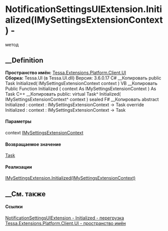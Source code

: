 # NotificationSettingsUIExtension.Initialized(IMySettingsExtensionContext) -
метод
##  __Definition
 **Пространство имён:**
[Tessa.Extensions.Platform.Client.UI](N_Tessa_Extensions_Platform_Client_UI.htm)  
 **Сборка:** Tessa.UI (в Tessa.UI.dll) Версия: 3.6.0.17
C# __Копировать
     public Task Initialized(
    	IMySettingsExtensionContext context
    )
VB __Копировать
     Public Function Initialized ( 
    	context As IMySettingsExtensionContext
    ) As Task
C++ __Копировать
     public:
    virtual Task^ Initialized(
    	IMySettingsExtensionContext^ context
    ) sealed
F# __Копировать
     abstract Initialized : 
            context : IMySettingsExtensionContext -> Task 
    override Initialized : 
            context : IMySettingsExtensionContext -> Task 
#### Параметры
context
[IMySettingsExtensionContext](T_Tessa_UI_Cards_IMySettingsExtensionContext.htm)
#### Возвращаемое значение
[Task](https://learn.microsoft.com/dotnet/api/system.threading.tasks.task)
#### Реализации
[IMySettingsExtension.Initialized(IMySettingsExtensionContext)](M_Tessa_UI_Cards_IMySettingsExtension_Initialized.htm)  
##  __См. также
#### Ссылки
[NotificationSettingsUIExtension -
](T_Tessa_Extensions_Platform_Client_UI_NotificationSettingsUIExtension.htm)
[Initialized -
перегрузка](Overload_Tessa_Extensions_Platform_Client_UI_NotificationSettingsUIExtension_Initialized.htm)
[Tessa.Extensions.Platform.Client.UI - пространство
имён](N_Tessa_Extensions_Platform_Client_UI.htm)

